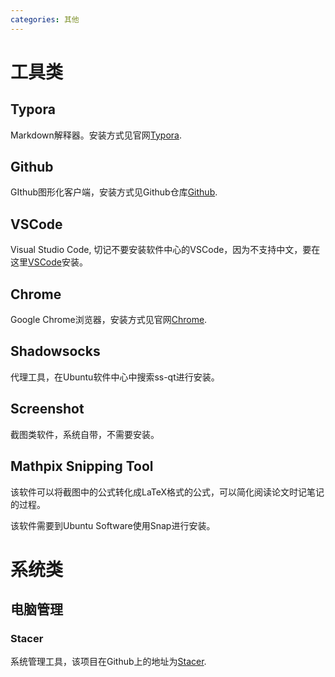 ```yaml
---
categories: 其他
---
```


# 工具类

## Typora

Markdown解释器。安装方式见官网[Typora](https://typora.io/).

## Github

GIthub图形化客户端，安装方式见Github仓库[Github](https://github.com/shiftkey/desktop).

## VSCode

Visual Studio Code, 切记不要安装软件中心的VSCode，因为不支持中文，要在这里[VSCode](https://code.visualstudio.com/docs/setup/linux)安装。

## Chrome

Google Chrome浏览器，安装方式见官网[Chrome](https://www.google.cn/chrome/index.html).

## Shadowsocks

代理工具，在Ubuntu软件中心中搜索ss-qt进行安装。

## Screenshot

截图类软件，系统自带，不需要安装。

## Mathpix Snipping Tool

该软件可以将截图中的公式转化成LaTeX格式的公式，可以简化阅读论文时记笔记的过程。

该软件需要到Ubuntu Software使用Snap进行安装。


# 系统类

## 电脑管理

### Stacer

系统管理工具，该项目在Github上的地址为[Stacer](https://github.com/oguzhaninan/Stacer).